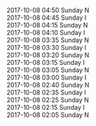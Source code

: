 2017-10-08 04:50 Sunday  N  
2017-10-08 04:45 Sunday  I  
2017-10-08 04:15 Sunday  N  
2017-10-08 04:10 Sunday  I  
2017-10-08 03:35 Sunday  N  
2017-10-08 03:30 Sunday  I  
2017-10-08 03:20 Sunday  N  
2017-10-08 03:15 Sunday  I  
2017-10-08 03:05 Sunday  N  
2017-10-08 03:00 Sunday  I  
2017-10-08 02:40 Sunday  N  
2017-10-08 02:35 Sunday  I  
2017-10-08 02:25 Sunday  N  
2017-10-08 02:15 Sunday  I  
2017-10-08 02:05 Sunday  N  
